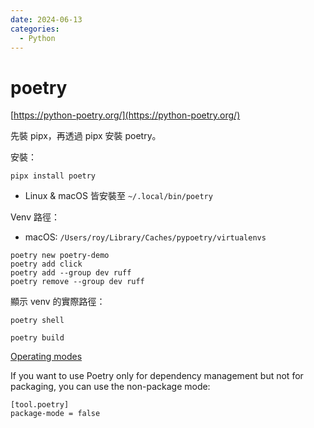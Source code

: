 ```yaml
---
date: 2024-06-13
categories:
  - Python
---
```


# poetry

[https://python-poetry.org/](https://python-poetry.org/)

先裝 pipx，再透過 pipx 安裝 poetry。

安裝：

```
pipx install poetry
```

* Linux & macOS 皆安裝至 `~/.local/bin/poetry`

Venv 路徑：

* macOS: `/Users/roy/Library/Caches/pypoetry/virtualenvs`

```
poetry new poetry-demo
poetry add click
poetry add --group dev ruff
poetry remove --group dev ruff
```

顯示 venv 的實際路徑：
```
poetry shell
```

```
poetry build
```

[Operating modes](https://python-poetry.org/docs/basic-usage/#operating-modes)

If you want to use Poetry only for dependency management but not for packaging, you can use the non-package mode:

```
[tool.poetry]
package-mode = false
```
